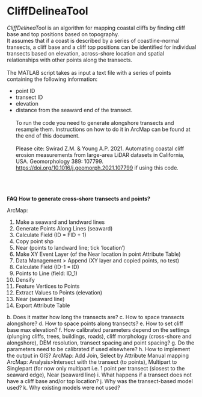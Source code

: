 # CliffDelineaTool
<em>CliffDelineaTool</em> is an algorithm for mapping coastal cliffs by finding cliff base and top positions based on topography.</br>
It assumes that if a coast is described by a series of coastline-normal transects, a cliff base and a cliff top positions can be identified for individual transects based on elevation, across-shore location and spatial relationships with other points along the transects.</br></br>
The MATLAB script takes as input a text file with a series of points containing the following information:
- point ID
- transect ID 
- elevation
- distance from the seaward end of the transect. </br></br>
To run the code you need to generate alongshore transects and resample them. Instructions on how to do it in ArcMap can be found at the end of this document.</br></br>
Please cite: Swirad Z.M. & Young A.P. 2021. Automating coastal cliff erosion measurements from large-area LiDAR datasets in California, USA. Geomorphology 389: 107799. https://doi.org/10.1016/j.geomorph.2021.107799 if using this code.</br></br></br></br>

<b>FAQ</b>
<b>How to generate cross-shore transects and points?</b>

ArcMap:
1.	Make a seaward and landward lines
2.	Generate Points Along Lines (seaward)
3.	Calculate Field (ID = FID + 1)
4.	Copy point shp
5.	Near (points to landward line; tick ‘location’)
6.	Make XY Event Layer (of the Near location in point Attribute Table)
7.	Data Management > Append (XY layer and copied points, no test)
8.	Calculate Field (ID-1 = ID)
9.	Points to Line (field: ID_1)
10.	Densify
11.	Feature Vertices to Points
12.	Extract Values to Points (elevation)
13.	Near (seaward line)
14.	Export Attribute Table

b.	Does it matter how long the transects are?
c.	How to space transects alongshore?
d.	How to space points along transects?
e.	How to set cliff base max elevation?
f.	How calibrated parameters depend on the settings (plunging cliffs, trees, buildings, roads), cliff morphology (cross-shore and alongshore), DEM resolution, transect spacing and point spacing?
g.	Do the parameters need to be calibrated if used elsewhere?
h.	How to implement the output in GIS?
ArcMap: Add Join, Select by Attribute
Manual mapping ArcMap: Analysis>Intersect with the transect (to points), Multipart to Singlepart (for now only multipart i.e. 1 point per transect (slosest to the seaward edge), Near (seaward line)
i.	What happens if a transect does not have a cliff base and/or top location?
j.	Why was the transect-based model used?
k.	Why existing models were not used?
